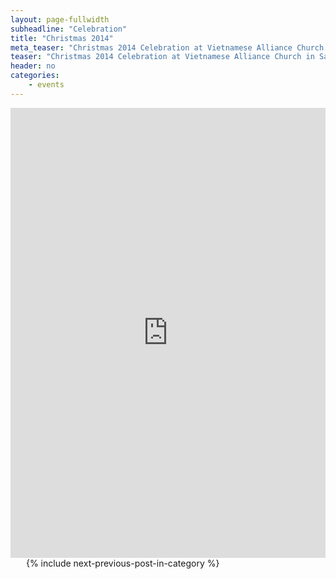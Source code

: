 ```yaml
---
layout: page-fullwidth
subheadline: "Celebration"
title: "Christmas 2014"
meta_teaser: "Christmas 2014 Celebration at Vietnamese Alliance Church in San Francisco"
teaser: "Christmas 2014 Celebration at Vietnamese Alliance Church in San Francisco. Enjoy the photo album."
header: no
categories:
    - events
---
```

<!--more-->
<div class="flex-video"> <iframe width="100%" height="720" src="http://vacsf.org/index.php/photo-galleries/118-christmas-2014-celebration-photo-album" frameborder="0" allowfullscreen=""></iframe></div>
<div class="small-12 columns" style="padding: 0px; border-bottom: none;">
    <p>&nbsp;</p>
    {% include next-previous-post-in-category %}
</div>

